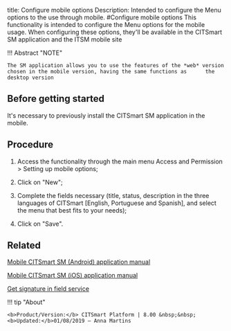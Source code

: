 title: Configure mobile options
Description: Intended to configure the Menu options to the use through mobile.
#Configure mobile options
This functionality is intended to configure the Menu options for the mobile usage. When configuring these options, they'll be available in the CITSmart SM application and the ITSM mobile site

!!! Abstract "NOTE"

    The SM application allows you to use the features of the *web* version chosen in the mobile version, having the same functions as      the desktop version

Before getting started
--------------------------

It's necessary to previously install the CITSmart SM application in
the mobile.

Procedure
-------------

1.  Access the functionality through the main menu Access and Permission \>
    Setting up mobile options;

2.  Click on "New";

3.  Complete the fields necessary (title, status, description in the three
    languages of CITSmart [English, Portuguese and Spanish], and select the menu
    that best fits to your needs);

4.  Click on "Save".



Related
-------

[Mobile CITSmart SM (Android) application manual](/en-us/citsmart-esp-8/additional-features/mobile-and-field-service/apps/citsmart-app-android.html)

[Mobile CITSmart SM (iOS) application manual](/en-us/citsmart-esp-8/additional-features/mobile-and-field-service/apps/citsmart-app-ios.html)

[Get signature in field service](/en-us/citsmart-esp-8/additional-features/mobile-and-field-service/use/get-signature-in-attendance.html)


!!! tip "About"

    <b>Product/Version:</b> CITSmart Platform | 8.00 &nbsp;&nbsp;
    <b>Updated:</b>01/08/2019 – Anna Martins
